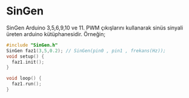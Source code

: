 # SinGen
SinGen Arduino 3,5,6,9,10 ve 11. PWM çıkışlarını kullanarak sinüs sinyali üreten arduino kütüphanesidir.
Örneğin;
```c++
#include "SinGen.h"
SinGen faz1(3,5,0.2); // SinGen(pin0 , pin1 , frekans(Hz)); 
void setup() {
  faz1.init();
}

void loop() {
  faz1.run();
}
```
